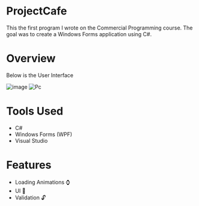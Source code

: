 # ProjectCafe
This the first program I wrote on the Commercial Programming course. The goal was to create a Windows Forms application using C#.

# Overview
Below  is the User Interface

![image](https://github.com/Sne225/ProjectCafe/assets/64343614/a167ace3-044b-4927-850e-4b8da993d3a7)
![Pc](https://github.com/Sne225/ProjectCafe/assets/64343614/54fa64fc-d97e-4567-a83d-3fa7367338fc)



# Tools Used
- C#
- Windows Forms (WPF)
- Visual Studio

# Features
- Loading Animations ⌚
- UI 💫
- Validation 🔓
